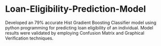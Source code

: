 # Loan-Eligibility-Prediction-Model
Developed an 79% accurate Hist Gradient Boosting Classifier model using python programming for predicting loan eligibility of an individual. Model results were validated by employing Confusion Matrix and Graphical Verification techniques.
